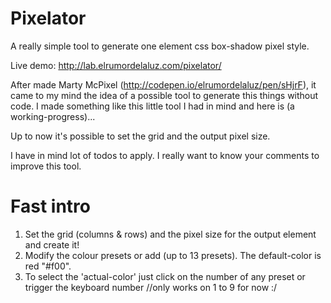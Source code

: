 Pixelator
=========

A really simple tool to generate one element css box-shadow pixel style.

Live demo: http://lab.elrumordelaluz.com/pixelator/

After made Marty McPixel (http://codepen.io/elrumordelaluz/pen/sHjrF), 
it came to my mind the idea of a possible tool to generate this things without code.
I made something like this little tool I had in mind and here is (a working-progress)...

Up to now it's possible to set the grid and the output pixel size.

I have in mind lot of todos to apply.
I really want to know your comments to improve this tool.


Fast intro
==========
1. Set the grid (columns & rows) and the pixel size for the output element and create it!
2. Modify the colour presets or add (up to 13 presets). The default-color is red "#f00".
3. To select the 'actual-color' just click on the number of any preset or trigger the keyboard number //only works on 1 to 9 for now :/
